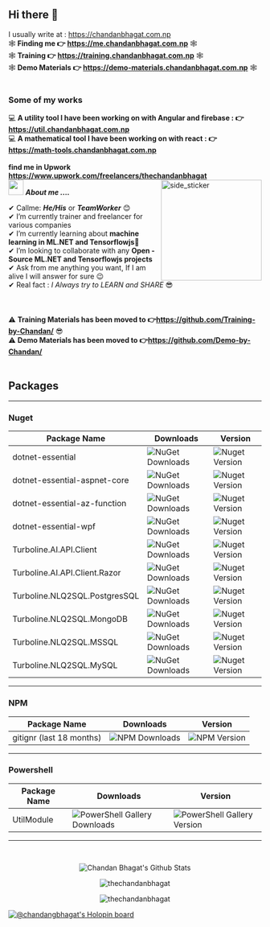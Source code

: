 ## Hi there 👋   
I usually write at  : https://chandanbhagat.com.np  
🕸 **Finding me 👉 https://me.chandanbhagat.com.np** 🕸  
🕸 **Training 👉 https://training.chandanbhagat.com.np** 🕸  
🕸 **Demo Materials 👉 https://demo-materials.chandanbhagat.com.np** 🕸  
<br>  
### Some of my works
💻 **A utility tool I have been working on with Angular and firebase : 👉https://util.chandanbhagat.com.np**   
💻 **A mathematical tool I have been working on with react : 👉https://math-tools.chandanbhagat.com.np**   
<br>
**find me in Upwork https://www.upwork.com/freelancers/thechandanbhagat**
<br>
<img align="right" width=200px height=200px alt="side_sticker" src="https://media.giphy.com/media/TEnXkcsHrP4YedChhA/giphy.gif" />
<img src="https://media.giphy.com/media/iY8CRBdQXODJSCERIr/giphy.gif" width="30px" height="30px">&nbsp;***About me ....***

✔ Callme: ***He/His*** or ***TeamWorker*** 😊 <br>
✔ I’m currently trainer and freelancer for various companies<br>
✔ I’m currently learning about **machine learning in ML.NET and Tensorflowjs**🥰<br>
✔ I’m looking to collaborate with any **Open - Source ML.NET and Tensorflowjs projects**<br>
✔ Ask from me anything you want, If I am alive I will answer for sure 😉<br>
✔ Real fact : *I Always try to LEARN and SHARE* 😎<br><br><br><br>
⚠ **Training Materials has been moved to 👉https://github.com/Training-by-Chandan/**  😎  
⚠ **Demo Materials has been moved to 👉https://github.com/Demo-by-Chandan/**   
<br>
## Packages
--- 
### Nuget
| Package Name  | Downloads |   Version |
| ------------- | --------- |   --------- | 
| dotnet-essential  | ![NuGet Downloads](https://img.shields.io/nuget/dt/dotnet-essential?style=for-the-badge&logo=nuget) | ![Nuget Version](https://img.shields.io/nuget/v/dotnet-essential?style=for-the-badge&logo=nuget&label=Nuget%20Version) |
| dotnet-essential-aspnet-core  | ![NuGet Downloads](https://img.shields.io/nuget/dt/dotnet-essential-aspnet-core?style=for-the-badge&logo=nuget)  |   ![Nuget Version](https://img.shields.io/nuget/v/dotnet-essential-aspnet-core?style=for-the-badge&logo=nuget&label=Nuget%20Version) |
| dotnet-essential-az-function  | ![NuGet Downloads](https://img.shields.io/nuget/dt/dotnet-essential-az-function?style=for-the-badge&logo=nuget) |   ![Nuget Version](https://img.shields.io/nuget/v/dotnet-essential-az-function?style=for-the-badge&logo=nuget&label=Nuget%20Version) |
| dotnet-essential-wpf  | ![NuGet Downloads](https://img.shields.io/nuget/dt/dotnet-essential-wpf?style=for-the-badge&logo=nuget) |   ![Nuget Version](https://img.shields.io/nuget/v/dotnet-essential-wpf?style=for-the-badge&logo=nuget&label=Nuget%20Version) |
| Turboline.AI.API.Client  | ![NuGet Downloads](https://img.shields.io/nuget/dt/Turboline.AI.API.Client?style=for-the-badge&logo=nuget) |   ![Nuget Version](https://img.shields.io/nuget/v/Turboline.AI.API.Client?style=for-the-badge&logo=nuget&label=Nuget%20Version) |
| Turboline.AI.API.Client.Razor | ![NuGet Downloads](https://img.shields.io/nuget/dt/Turboline.AI.API.Client.Razor?style=for-the-badge&logo=nuget) |   ![Nuget Version](https://img.shields.io/nuget/v/Turboline.AI.API.Client.Razor?style=for-the-badge&logo=nuget&label=Nuget%20Version) |
| Turboline.NLQ2SQL.PostgresSQL   | ![NuGet Downloads](https://img.shields.io/nuget/dt/Turboline.NLQ2SQL.PostgresSQL?style=for-the-badge&logo=nuget) |   ![Nuget Version](https://img.shields.io/nuget/v/Turboline.NLQ2SQL.PostgresSQL?style=for-the-badge&logo=nuget&label=Nuget%20Version) |
| Turboline.NLQ2SQL.MongoDB  | ![NuGet Downloads](https://img.shields.io/nuget/dt/Turboline.NLQ2SQL.MongoDB?style=for-the-badge&logo=nuget)  |   ![Nuget Version](https://img.shields.io/nuget/v/Turboline.NLQ2SQL.MongoDB?style=for-the-badge&logo=nuget&label=Nuget%20Version) |
| Turboline.NLQ2SQL.MSSQL   | ![NuGet Downloads](https://img.shields.io/nuget/dt/Turboline.NLQ2SQL.MSSQL?style=for-the-badge&logo=nuget) |   ![Nuget Version](https://img.shields.io/nuget/v/Turboline.NLQ2SQL.MSSQL?style=for-the-badge&logo=nuget&label=Nuget%20Version) |
| Turboline.NLQ2SQL.MySQL   | ![NuGet Downloads](https://img.shields.io/nuget/dt/Turboline.NLQ2SQL.MySQL?style=for-the-badge&logo=nuget) |  ![Nuget Version](https://img.shields.io/nuget/v/Turboline.NLQ2SQL.MySQL?style=for-the-badge&logo=nuget&label=Nuget%20Version) |

--- 
### NPM
| Package Name  | Downloads |   Version |
| ------------- | --------- |   --------- | 
| gitignr (last 18 months)| ![NPM Downloads](https://img.shields.io/npm/d18m/gitignr?style=for-the-badge&logo=npm) |  ![NPM Version](https://img.shields.io/npm/v/gitignr?style=for-the-badge&logo=npm&label=NPM%20Version) |

---
### Powershell
| Package Name  | Downloads |  Version |
| ------------- | --------- | --------- | 
| UtilModule| ![PowerShell Gallery Downloads](https://img.shields.io/powershellgallery/dt/utilmodule?style=for-the-badge&logo=nuget) |  ![PowerShell Gallery Version](https://img.shields.io/powershellgallery/v/utilmodule?style=for-the-badge&logo=nuget&label=Powershell%20Version) |

---
<br>

<p align='center'>
  <img align="center" src="https://github-readme-stats.vercel.app/api?username=thechandanbhagat&show_icons=true&title_color=fff&icon_color=79ff97&text_color=efefef&bg_color=24292e" alt="Chandan Bhagat's Github Stats">
</p>

<p align='center'>
  <img align="center" src="https://github-readme-stats.vercel.app/api/top-langs?username=thechandanbhagat&show_icons=true&locale=en&layout=compact&theme=chartreuse-dark" alt="thechandanbhagat" />  
</p>      
  
<p align='center'>  
   <img align="center" src="https://github-profile-trophy.vercel.app/?username=thechandanbhagat&theme=juicyfresh&no-bg=true" alt="thechandanbhagat" />  

</p>

<p>

[![@chandangbhagat's Holopin board](https://holopin.io/api/user/board?user=chandangbhagat)](https://holopin.io/@chandangbhagat)
</p>
